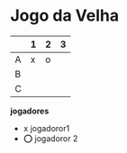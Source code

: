 # Jogo da Velha

|   | 1 | 2 | 3 |
|---|---|---|---|
| A | x  |  o |   |
| B |   |   |   |
| C |   |   |   |

**jogadores**

- x jogadoror1
- ⭕ jogadoror 2